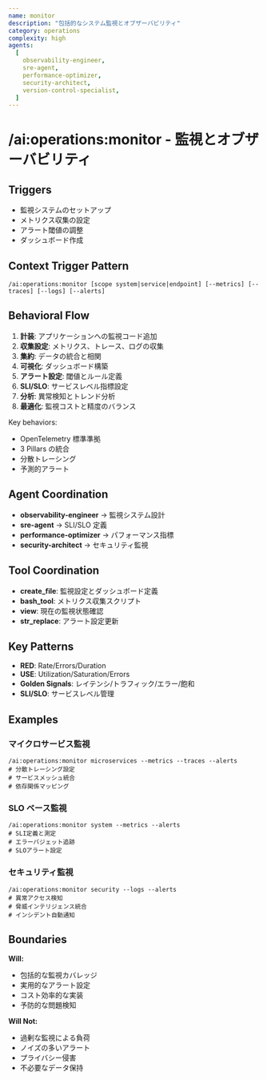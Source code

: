 ```yaml
---
name: monitor
description: "包括的なシステム監視とオブザーバビリティ"
category: operations
complexity: high
agents:
  [
    observability-engineer,
    sre-agent,
    performance-optimizer,
    security-architect,
    version-control-specialist,
  ]
---
```


# /ai:operations:monitor - 監視とオブザーバビリティ

## Triggers

- 監視システムのセットアップ
- メトリクス収集の設定
- アラート閾値の調整
- ダッシュボード作成

## Context Trigger Pattern

```
/ai:operations:monitor [scope system|service|endpoint] [--metrics] [--traces] [--logs] [--alerts]
```

## Behavioral Flow

1. **計装**: アプリケーションへの監視コード追加
2. **収集設定**: メトリクス、トレース、ログの収集
3. **集約**: データの統合と相関
4. **可視化**: ダッシュボード構築
5. **アラート設定**: 閾値とルール定義
6. **SLI/SLO**: サービスレベル指標設定
7. **分析**: 異常検知とトレンド分析
8. **最適化**: 監視コストと精度のバランス

Key behaviors:

- OpenTelemetry 標準準拠
- 3 Pillars の統合
- 分散トレーシング
- 予測的アラート

## Agent Coordination

- **observability-engineer** → 監視システム設計
- **sre-agent** → SLI/SLO 定義
- **performance-optimizer** → パフォーマンス指標
- **security-architect** → セキュリティ監視

## Tool Coordination

- **create_file**: 監視設定とダッシュボード定義
- **bash_tool**: メトリクス収集スクリプト
- **view**: 現在の監視状態確認
- **str_replace**: アラート設定更新

## Key Patterns

- **RED**: Rate/Errors/Duration
- **USE**: Utilization/Saturation/Errors
- **Golden Signals**: レイテンシ/トラフィック/エラー/飽和
- **SLI/SLO**: サービスレベル管理

## Examples

### マイクロサービス監視

```
/ai:operations:monitor microservices --metrics --traces --alerts
# 分散トレーシング設定
# サービスメッシュ統合
# 依存関係マッピング
```

### SLO ベース監視

```
/ai:operations:monitor system --metrics --alerts
# SLI定義と測定
# エラーバジェット追跡
# SLOアラート設定
```

### セキュリティ監視

```
/ai:operations:monitor security --logs --alerts
# 異常アクセス検知
# 脅威インテリジェンス統合
# インシデント自動通知
```

## Boundaries

**Will:**

- 包括的な監視カバレッジ
- 実用的なアラート設定
- コスト効率的な実装
- 予防的な問題検知

**Will Not:**

- 過剰な監視による負荷
- ノイズの多いアラート
- プライバシー侵害
- 不必要なデータ保持
